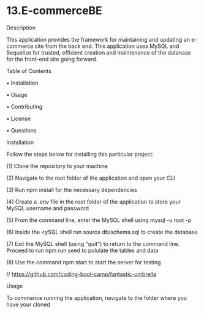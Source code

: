 # 13.E-commerceBE

Description

This application provides the framework for maintaining and updating an e-commerce site from the back end. This application uses MySQL and Sequelize for trusted, efficient creation and maintenance of the datanase for the front-end site going forward.

Table of Contents

• Installation

• Usage

• Contributing

• License

• Questions






Installation

Follow the steps below for installing this particular project:


(1) Clone the repository to your machine


(2) Navigate to the root folder of the application and open your CLI


(3) Run npm install for the necessary dependencies


(4) Create a .env file in the root folder of the application to store your MySQL username and password


(5) From the command line, enter the MySQL shell using mysql -u root -p


(6) Inside the <ySQL shell run source db/schema.sql to create the database


(7) Exit the MySQL shell (using "quit") to return to the command line. Proceed to run npm run seed to polulate the tables and data 


(8) Use the command npm start to start the server for testing




// https://github.com/coding-boot-camp/fantastic-umbrella




Usage


To commence running the application, navigate to the folder where you have your cloned
